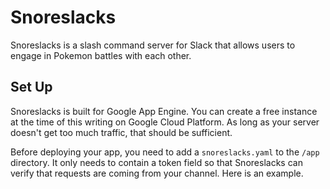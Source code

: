 # Snoreslacks
Snoreslacks is a slash command server for Slack that allows users to engage in
Pokemon battles with each other.

## Set Up
Snoreslacks is built for Google App Engine. You can create a free instance
at the time of this writing on Google Cloud Platform. As long as your server
doesn't get too much traffic, that should be sufficient.

Before deploying your app, you need to add a `snoreslacks.yaml` to the `/app`
directory. It only needs to contain a token field so that Snoreslacks can verify
that requests are coming from your channel. Here is an example.
